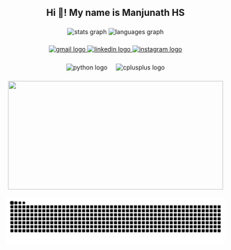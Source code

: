 <!-- Introduction section -->
<h2 align="center">Hi 👋! My name is Manjunath HS</h2>

###

<!-- Profile stats cards section -->
<div align="center">
  <!-- First profile stats card -->
  <img src="https://github-readme-stats.vercel.app/api?username=Manjunathhs-0003&hide_title=false&hide_rank=false&show_icons=true&include_all_commits=true&count_private=true&disable_animations=false&theme=dracula&locale=en&hide_border=false" height="150" alt="stats graph"  />
  
<!-- Second profile stats card -->
<img src="https://github-readme-stats.vercel.app/api/top-langs?username=Manjunathhs-0003&locale=en&hide_title=false&layout=compact&card_width=48%&langs_count=5&theme=dracula&hide_border=false" height="150" alt="languages graph"  />

</div>

###

<!-- Contact section -->
<div align="center">
  <!-- Gmail logo with mailto link -->
  <a href="mailto:hsmanjunathhsmanjunath@gmail.com" target="_blank">
    <img src="https://img.shields.io/static/v1?message=Gmail&logo=gmail&label=&color=D14836&logoColor=white&labelColor=&style=for-the-badge" height="35" alt="gmail logo" />
  </a>
  
  <!-- LinkedIn logo with LinkedIn profile link -->
  <a href="https://www.linkedin.com/in/manjunath-hs003" target="_blank">
    <img src="https://img.shields.io/static/v1?message=LinkedIn&logo=linkedin&label=&color=0077B5&logoColor=white&labelColor=&style=for-the-badge" height="35" alt="linkedin logo" />
  </a>
  
  <!-- Instagram logo with Instagram profile link -->
  <a href="https://www.instagram.com/_manjunathhs?igsh=MWJvenZmNDBsanN6OQ==" target="_blank">
    <img src="https://img.shields.io/static/v1?message=Instagram&logo=instagram&label=&color=E4405F&logoColor=white&labelColor=&style=for-the-badge" height="35" alt="instagram logo" />
  </a>
</div>

###
<!-- Programming language icons section -->
<div align="center">
  <!-- Python logo -->
  <img src="https://cdn.jsdelivr.net/gh/devicons/devicon/icons/python/python-original.svg" align="center" height="50" alt="python logo"  />
  <!-- Spacer -->
  <img width="12" />
  <!-- C++ logo -->
  <img src="https://cdn.jsdelivr.net/gh/devicons/devicon/icons/cplusplus/cplusplus-original.svg" align="center" height="50" alt="cplusplus logo"  />
</div>

###

<!-- Streak stats section -->
<p align="center">
  <img height="250" width="99%" src="https://github-readme-streak-stats.herokuapp.com/?user=Manjunathhs-0003&hide_border=true&theme=dracula" card_width=320/>
</p>


<!-- Snake animation section -->
<img src="https://raw.githubusercontent.com/Manjunathhs-0003/Manjunathhs-0003/output/snake.svg" alt="Snake animation" />

###
